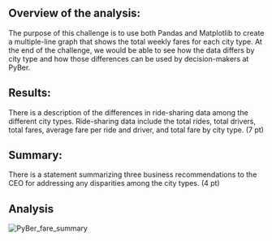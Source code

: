 ## Overview of the analysis: 
The purpose of this challenge is to use both Pandas and Matplotlib to create a multiple-line graph that shows the total weekly fares for each city type.
At the end of the challenge, we would be able to see how the data differs by city type and how those differences can be used by decision-makers at PyBer.

## Results: 
There is a description of the differences in ride-sharing data among the different city types. Ride-sharing data include the total rides, total drivers, total fares, average fare per ride and driver, and total fare by city type. (7 pt)

## Summary: 
There is a statement summarizing three business recommendations to the CEO for addressing any disparities among the city types. (4 pt)


## Analysis
![PyBer_fare_summary](https://user-images.githubusercontent.com/109333158/193479661-452c9160-6107-4c6e-b105-80d184c82d38.png)
